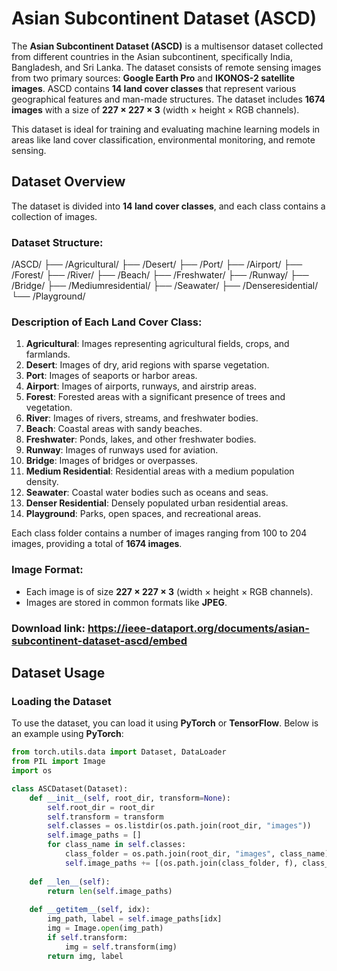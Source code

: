 # Asian Subcontinent Dataset (ASCD)

The **Asian Subcontinent Dataset (ASCD)** is a multisensor dataset collected from different countries in the Asian subcontinent, specifically India, Bangladesh, and Sri Lanka. The dataset consists of remote sensing images from two primary sources: **Google Earth Pro** and **IKONOS-2 satellite images**. ASCD contains **14 land cover classes** that represent various geographical features and man-made structures. The dataset includes **1674 images** with a size of **227 × 227 × 3** (width × height × RGB channels).

This dataset is ideal for training and evaluating machine learning models in areas like land cover classification, environmental monitoring, and remote sensing.

## Dataset Overview

The dataset is divided into **14 land cover classes**, and each class contains a collection of images.

### Dataset Structure:
/ASCD/
  ├── /Agricultural/
  ├── /Desert/
  ├── /Port/
  ├── /Airport/
  ├── /Forest/
  ├── /River/
  ├── /Beach/
  ├── /Freshwater/
  ├── /Runway/
  ├── /Bridge/
  ├── /Mediumresidential/
  ├── /Seawater/
  ├── /Denseresidential/
  └── /Playground/
  


### Description of Each Land Cover Class:

1. **Agricultural**: Images representing agricultural fields, crops, and farmlands.
2. **Desert**: Images of dry, arid regions with sparse vegetation.
3. **Port**: Images of seaports or harbor areas.
4. **Airport**: Images of airports, runways, and airstrip areas.
5. **Forest**: Forested areas with a significant presence of trees and vegetation.
6. **River**: Images of rivers, streams, and freshwater bodies.
7. **Beach**: Coastal areas with sandy beaches.
8. **Freshwater**: Ponds, lakes, and other freshwater bodies.
9. **Runway**: Images of runways used for aviation.
10. **Bridge**: Images of bridges or overpasses.
11. **Medium Residential**: Residential areas with a medium population density.
12. **Seawater**: Coastal water bodies such as oceans and seas.
13. **Denser Residential**: Densely populated urban residential areas.
14. **Playground**: Parks, open spaces, and recreational areas.

Each class folder contains a number of images ranging from 100 to 204 images, providing a total of **1674 images**.

### Image Format:

- Each image is of size **227 × 227 × 3** (width × height × RGB channels).
- Images are stored in common formats like **JPEG**.

### Download link: https://ieee-dataport.org/documents/asian-subcontinent-dataset-ascd/embed

## Dataset Usage

### **Loading the Dataset**

To use the dataset, you can load it using **PyTorch** or **TensorFlow**. Below is an example using **PyTorch**:

```python
from torch.utils.data import Dataset, DataLoader
from PIL import Image
import os

class ASCDataset(Dataset):
    def __init__(self, root_dir, transform=None):
        self.root_dir = root_dir
        self.transform = transform
        self.classes = os.listdir(os.path.join(root_dir, "images"))
        self.image_paths = []
        for class_name in self.classes:
            class_folder = os.path.join(root_dir, "images", class_name)
            self.image_paths += [(os.path.join(class_folder, f), class_name) for f in os.listdir(class_folder)]
    
    def __len__(self):
        return len(self.image_paths)
    
    def __getitem__(self, idx):
        img_path, label = self.image_paths[idx]
        img = Image.open(img_path)
        if self.transform:
            img = self.transform(img)
        return img, label
